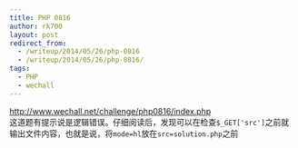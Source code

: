```yaml
---
title: PHP 0816
author: rk700
layout: post
redirect_from:
  - /writeup/2014/05/26/php-0816
  - /writeup/2014/05/26/php-0816/
tags:
  - PHP
  - wechall
---
```

<a title="http://www.wechall.net/challenge/php0816/index.php" href="http://www.wechall.net/challenge/php0816/index.php" target="_blank">http://www.wechall.net/challenge/php0816/index.php</a>  
这道题有提示说是逻辑错误。仔细阅读后，发现可以在检查`$_GET['src']`之前就输出文件内容，也就是说，将`mode=hl`放在`src=solution.php`之前
